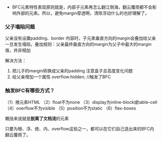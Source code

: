 <!-- BFC块级格式化上下文.md -->

- BFC元素特性表现原则就是，内部子元素再怎么翻江倒海，翻云覆雨都不会影响外部的元素。所以，避免margin穿透啊，清除浮动什么的也好理解了。

### 父子塌陷问题
父亲没有设置padding、border 内容时，子元素垂直方向的margin会叠加给父亲一旦发生塌陷，叠加规则：父亲最终垂直方向的margin为父子中最大的margin值，并非相加     

解决方法：  
1. 把儿子的margin转换成父亲的padding 注意盒子总高度变化问题
2. 给父亲增加一个属性 overflow:hidden;    //触发了BFC

### 触发BFC有哪些方式？
（1）根元素HTML
（2）float不为none
（3）display为inline-block或table-cell
（4）overflow不为visible
（5）position不为static
（6）flex-boxes

概括来说就是**脱离了文档流**的元素

只要为根、浮、绝、内、overflow这些之一，都可以在它们自己造出来的BFC内翻云覆雨了。